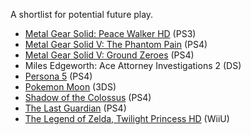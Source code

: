 A shortlist for potential future play.

- [Metal Gear Solid: Peace Walker HD](http://www.metacritic.com/game/playstation-3/metal-gear-solid-peace-walker-hd-edition) (PS3)
- [Metal Gear Solid V: The Phantom Pain](http://www.metacritic.com/game/playstation-4/metal-gear-solid-v-the-phantom-pain) (PS4)
- [Metal Gear Solid V: Ground Zeroes](http://www.metacritic.com/game/playstation-4/metal-gear-solid-v-ground-zeroes) (PS4)
- Miles Edgeworth: Ace Attorney Investigations 2 (DS)
- [Persona 5](http://www.metacritic.com/game/playstation-4/persona-5) (PS4)
- [Pokemon Moon](http://www.metacritic.com/game/3ds/pokemon-moon) (3DS)
- [Shadow of the Colossus](http://www.metacritic.com/game/playstation-4/shadow-of-the-colossus) (PS4)
- [The Last Guardian](http://www.metacritic.com/game/playstation-4/the-last-guardian) (PS4)
- [The Legend of Zelda, Twilight Princess HD](http://www.metacritic.com/game/wii-u/the-legend-of-zelda-twilight-princess-hd) (WiiU)
